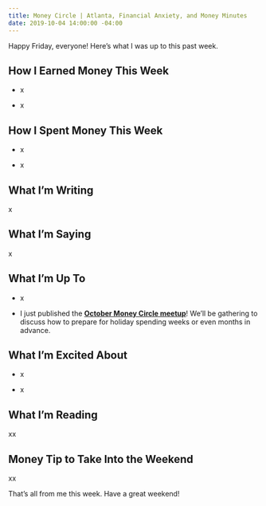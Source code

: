 ```yaml
---
title: Money Circle | Atlanta, Financial Anxiety, and Money Minutes
date: 2019-10-04 14:00:00 -04:00
---
```


Happy Friday, everyone! Here’s what I was up to this past week.

## **How I Earned Money This Week**

* x

* x

## **How I Spent Money This Week**

* x

* x

## **What I’m Writing**

x

## **What I’m Saying**

x

## **What I’m Up To**

* x

* I just published the **[October Money Circle meetup](https://www.eventbrite.com/e/money-circle-preparing-for-holiday-spending-tickets-72080062407)**! We’ll be gathering to discuss how to prepare for holiday spending weeks or even months in advance.

## **What I’m Excited About**

* x

* x

## **What I’m Reading**

xx

## **Money Tip to Take Into the Weekend**

xx

That’s all from me this week. Have a great weekend!